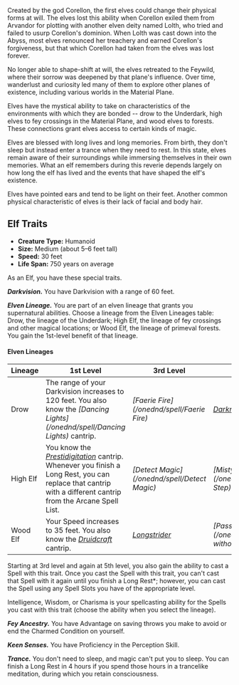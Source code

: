 Created by the god Corellon, the first elves could change their physical forms at will. The elves lost this ability when Corellon exiled them from Arvandor for plotting with another elven deity named Lolth, who tried and failed to usurp Corellon's dominion. When Lolth was cast down into the Abyss, most elves renounced her treachery and earned Corellon's forgiveness, but that which Corellon had taken from the elves was lost forever.

No longer able to shape-shift at will, the elves retreated to the Feywild, where their sorrow was deepened by that plane's influence. Over time, wanderlust and curiosity led many of them to explore other planes of existence, including various worlds in the Material Plane.

Elves have the mystical ability to take on characteristics of the environments with which they are bonded -- drow to the Underdark, high elves to fey crossings in the Material Plane, and wood elves to forests. These connections grant elves access to certain kinds of magic.

Elves are blessed with long lives and long memories. From birth, they don't sleep but instead enter a trance when they need to rest. In this state, elves remain aware of their surroundings while immersing themselves in their own memories. What an elf remembers during this reverie depends largely on how long the elf has lived and the events that have shaped the elf's existence.

Elves have pointed ears and tend to be light on their feet. Another common physical characteristic of elves is their lack of facial and body hair.

## Elf Traits

* **Creature Type:** Humanoid
* **Size:** Medium (about 5–6 feet tall)
* **Speed:** 30 feet
* **Life Span:** 750 years on average

As an Elf, you have these special traits.

***Darkvision.*** You have Darkvision with a range of 60 feet.

***Elven Lineage.*** You are part of an elven lineage that grants you supernatural abilities. Choose a lineage from the Elven Lineages table: Drow, the lineage of the Underdark; High Elf, the lineage of fey crossings and other magical locations; or Wood Elf, the lineage of primeval forests. You gain the 1st-level benefit of that lineage.

#### Elven Lineages

| Lineage  | 1st Level                                                                                                                                                                                     | 3rd Level                                    | 5th Level                                                |
|----------|-----------------------------------------------------------------------------------------------------------------------------------------------------------------------------------------------|----------------------------------------------|----------------------------------------------------------|
| Drow     | The range of your Darkvision increases to 120 feet. You also know the _[Dancing Lights](/onednd/spell/Dancing Lights)_ cantrip.                                                               | _[Faerie Fire](/onednd/spell/Faerie Fire)_   | _[Darkness](/onednd/spell/Darkness)_                     |
| High Elf | You know the _[Prestidigitation](/onednd/spell/Prestidigitation)_ cantrip. Whenever you finish a Long Rest, you can replace that cantrip with a different cantrip from the Arcane Spell List. | _[Detect Magic](/onednd/spell/Detect Magic)_ | _[Misty Step](/onednd/spell/Misty Step)_                 |
| Wood Elf | Your Speed increases to 35 feet. You also know the _[Druidcraft](/onednd/spell/Druidcraft)_ cantrip.                                                                                          | _[Longstrider](/onednd/spell/Longstrider)_   | _[Pass without Trace](/onednd/spell/Pass without Trace)_ |

Starting at 3rd level and again at 5th level, you also gain the ability to cast a Spell with this trait. Once you cast the Spell with this trait, you can't cast that Spell with it again until you finish a Long Rest*; however, you can cast the Spell using any Spell Slots you have of the appropriate level.

Intelligence, Wisdom, or Charisma is your spellcasting ability for the Spells you cast with this trait (choose the ability when you select the lineage).

***Fey Ancestry.*** You have Advantage on saving throws you make to avoid or end the Charmed Condition on yourself.

***Keen Senses.*** You have Proficiency in the Perception Skill.

***Trance.*** You don't need to sleep, and magic can't put you to sleep. You can finish a Long Rest in 4 hours if you spend those hours in a trancelike meditation, during which you retain consciousness.